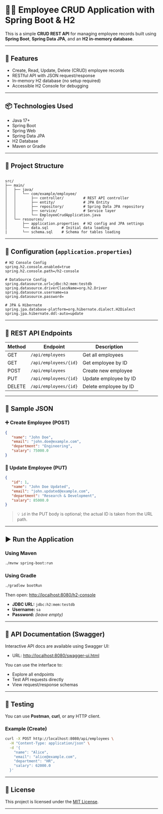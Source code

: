 
# 🧑‍💼 Employee CRUD Application with Spring Boot & H2

This is a simple **CRUD REST API** for managing employee records built using **Spring Boot**, **Spring Data JPA**, and an **H2 in-memory database**.

---

## 🚀 Features

- Create, Read, Update, Delete (CRUD) employee records
- RESTful API with JSON request/response
- In-memory H2 database (no setup required)
- Accessible H2 Console for debugging

---

## 📦 Technologies Used

- Java 17+
- Spring Boot
- Spring Web
- Spring Data JPA
- H2 Database
- Maven or Gradle

---

## 📁 Project Structure

```

src/
├── main/
│   ├── java/
│   │   └── com/example/employee/
│   │       ├── controller/         # REST API controller
│   │       ├── entity/             # JPA Entity
│   │       ├── repository/         # Spring Data JPA repository
│   │       ├── service/            # Service layer
│   │       └── EmployeeCrudApplication.java
│   └── resources/
│       ├── application.properties  # H2 config and JPA settings
│       └── data.sql      # Initial data loading
|       └── schema.sql    # Schema for tables loading
````

---

## 🔧 Configuration (`application.properties`)

```properties
# H2 Console Config
spring.h2.console.enabled=true
spring.h2.console.path=/h2-console

# DataSource Config
spring.datasource.url=jdbc:h2:mem:testdb
spring.datasource.driverClassName=org.h2.Driver
spring.datasource.username=sa
spring.datasource.password=

# JPA & Hibernate
spring.jpa.database-platform=org.hibernate.dialect.H2Dialect
spring.jpa.hibernate.ddl-auto=update
````

---

## 📡 REST API Endpoints

| Method | Endpoint              | Description           |
|--------|-----------------------|-----------------------|
| GET    | `/api/employees`      | Get all employees     |
| GET    | `/api/employees/{id}` | Get employee by ID    |
| POST   | `/api/employees`      | Create new employee   |
| PUT    | `/api/employees/{id}` | Update employee by ID |
| DELETE | `/api/employees/{id}` | Delete employee by ID |

---

## 📝 Sample JSON

### ➕ Create Employee (POST)

```json
{
   "name": "John Doe",
   "email": "john.doe@example.com",
   "department": "Engineering",
   "salary": 75000.0
}
```

### 🔄 Update Employee (PUT)

```json
{
   "id": 1,
   "name": "John Doe Updated",
   "email": "john.updated@example.com",
   "department": "Research & Development",
   "salary": 85000.0
}
```

> 💡 `id` in the PUT body is optional; the actual ID is taken from the URL path.

---

## ▶️ Run the Application

### Using Maven

```bash
./mvnw spring-boot:run
```

### Using Gradle

```bash
./gradlew bootRun
```

Then open: [http://localhost:8080/h2-console](http://localhost:8080/h2-console)

* **JDBC URL:** `jdbc:h2:mem:testdb`
* **Username:** `sa`
* **Password:** *(leave empty)*

---

## 📖 API Documentation (Swagger)

Interactive API docs are available using Swagger UI:

- URL: [http://localhost:8080/swagger-ui.html](http://localhost:8080/swagger-ui.html)

You can use the interface to:
- Explore all endpoints
- Test API requests directly
- View request/response schemas
---

## 🧪 Testing

You can use **Postman**, **curl**, or any HTTP client.

### Example (Create)

```bash
curl -X POST http://localhost:8080/api/employees \
  -H "Content-Type: application/json" \
  -d '{
    "name": "Alice",
    "email": "alice@example.com",
    "department": "HR",
    "salary": 62000.0
  }'
```

---

## 📝 License

This project is licensed under the [MIT License](LICENSE).

---